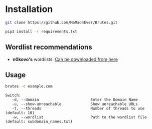 # Installation
```bash
git clone https://github.com/MaMad4Ever/Brutes.git
```
```bash
pip3 install -r requirements.txt
```

## Wordlist recommendations
- **n0kovo's** wordlists: [Can be downloaded from here](https://github.com/n0kovo/n0kovo_subdomains)

## Usage
```bash
brutes -d example.com
```
```console
Switch:
   -d, --domain                       Enter the Domain Name
   -u, --show-unreachable             Show unreachable URLs
   -t, --threads                      Number of threads to use (default: 10)
   -w, --wordlist                     Path to the wordlist file (default: subdomain_names.txt)
```
